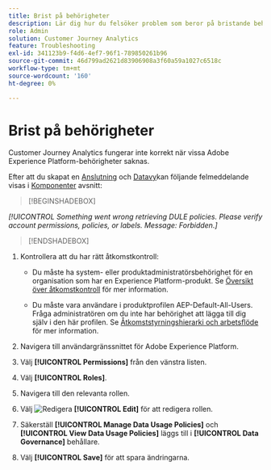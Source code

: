 ```yaml
---
title: Brist på behörigheter
description: Lär dig hur du felsöker problem som beror på bristande behörighet
role: Admin
solution: Customer Journey Analytics
feature: Troubleshooting
exl-id: 341123b9-f4d6-4ef7-96f1-789850261b96
source-git-commit: 46d799ad2621d83906908a3f60a59a1027c6518c
workflow-type: tm+mt
source-wordcount: '160'
ht-degree: 0%

---
```


# Brist på behörigheter

Customer Journey Analytics fungerar inte korrekt när vissa Adobe Experience Platform-behörigheter saknas.

Efter att du skapat en [Anslutning](../connections/overview.md) och [Datavy](../data-views/data-views.md)kan följande felmeddelande visas i [Komponenter](/help/data-views/create-dataview.md#components) avsnitt:


>[!BEGINSHADEBOX]

*[!UICONTROL Something went wrong retrieving DULE policies. Please verify account permissions, policies, or labels. Message: Forbidden.]*

>[!ENDSHADEBOX]


1. Kontrollera att du har rätt åtkomstkontroll:

   * Du måste ha system- eller produktadministratörsbehörighet för en organisation som har en Experience Platform-produkt. Se [Översikt över åtkomstkontroll](https://experienceleague.adobe.com/docs/experience-platform/access-control/home.html#platform-permissions) för mer information.

   * Du måste vara användare i produktprofilen AEP-Default-All-Users. Fråga administratören om du inte har behörighet att lägga till dig själv i den här profilen. Se [Åtkomststyrningshierarki och arbetsflöde](https://experienceleague.adobe.com/docs/experience-platform/access-control/home.html#access-control-hierarchy-and-workflow) för mer information.


1. Navigera till användargränssnittet för Adobe Experience Platform.

1. Välj **[!UICONTROL Permissions]** från den vänstra listen.

1. Välj **[!UICONTROL Roles]**.

1. Navigera till den relevanta rollen.

1. Välj ![Redigera](https://spectrum.adobe.com/static/icons/workflow_18/Smock_Edit_18_N.svg) **[!UICONTROL Edit]** för att redigera rollen.

1. Säkerställ **[!UICONTROL Manage Data Usage Policies]** och **[!UICONTROL View Data Usage Policies]** läggs till i **[!UICONTROL Data Governance]** behållare.

1. Välj **[!UICONTROL Save]** för att spara ändringarna.
